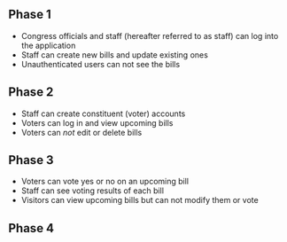 ## Phase 1

* Congress officials and staff (hereafter referred to as staff) can log into the application
* Staff can create new bills and update existing ones
* Unauthenticated users can not see the bills

## Phase 2

* Staff can create constituent (voter) accounts
* Voters can log in and view upcoming bills
* Voters can *not* edit or delete bills

## Phase 3

* Voters can vote yes or no on an upcoming bill
* Staff can see voting results of each bill
* Visitors can view upcoming bills but can not modify them or vote

## Phase 4
